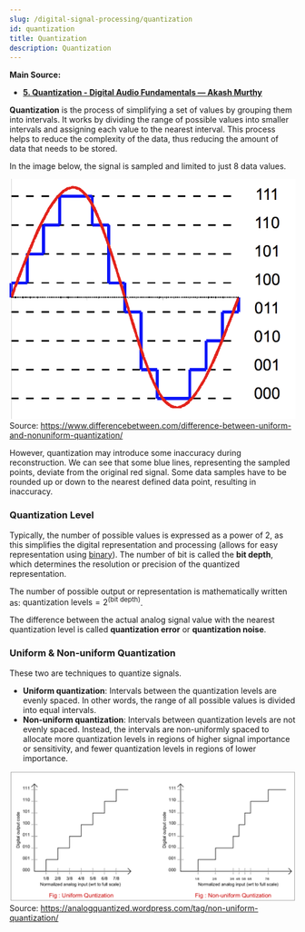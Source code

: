 ```yaml
---
slug: /digital-signal-processing/quantization
id: quantization
title: Quantization
description: Quantization
---
```


**Main Source:**

- **[5. Quantization - Digital Audio Fundamentals — Akash Murthy](https://youtu.be/1KBLguIXL30)**

**Quantization** is the process of simplifying a set of values by grouping them into intervals. It works by dividing the range of possible values into smaller intervals and assigning each value to the nearest interval. This process helps to reduce the complexity of the data, thus reducing the amount of data that needs to be stored.

In the image below, the signal is sampled and limited to just 8 data values.

![Quantization, rounds up or down a continuous signal to a square wave](./quantization.png)  
Source: https://www.differencebetween.com/difference-between-uniform-and-nonuniform-quantization/

However, quantization may introduce some inaccuracy during reconstruction. We can see that some blue lines, representing the sampled points, deviate from the original red signal. Some data samples have to be rounded up or down to the nearest defined data point, resulting in inaccuracy.

### Quantization Level

Typically, the number of possible values is expressed as a power of 2, as this simplifies the digital representation and processing (allows for easy representation using [binary](/computer-and-programming-fundamentals/binary-representation)). The number of bit is called the **bit depth**, which determines the resolution or precision of the quantized representation.

The number of possible output or representation is mathematically written as: $\text{quantization levels} = 2^{(\text{bit depth})}$.

The difference between the actual analog signal value with the nearest quantization level is called **quantization error** or **quantization noise**.

### Uniform & Non-uniform Quantization

These two are techniques to quantize signals.

- **Uniform quantization**: Intervals between the quantization levels are evenly spaced. In other words, the range of all possible values is divided into equal intervals.
- **Non-uniform quantization**: Intervals between quantization levels are not evenly spaced. Instead, the intervals are non-uniformly spaced to allocate more quantization levels in regions of higher signal importance or sensitivity, and fewer quantization levels in regions of lower importance.

![Uniform and non-uniform quantization comparison](./uniform-nonuniform-quantization.png)  
Source: https://analogquantized.wordpress.com/tag/non-uniform-quantization/
